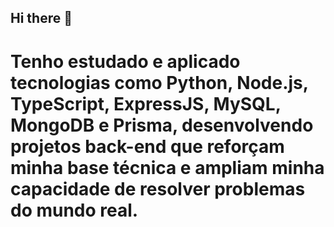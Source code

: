 ## Hi there 👋

# Tenho estudado e aplicado tecnologias como Python, Node.js, TypeScript, ExpressJS, MySQL, MongoDB e Prisma, desenvolvendo projetos back-end que reforçam minha base técnica e ampliam minha capacidade de resolver problemas do mundo real.
<!--
**yaram-dev/yaram-dev** is a ✨ _special_ ✨ repository because its `README.md` (this file) appears on your GitHub profile.

Here are some ideas to get you started:

- 🔭 I’m currently working on ...
- 🌱 I’m currently learning ...
- 👯 I’m looking to collaborate on ...
- 🤔 I’m looking for help with ...
- 💬 Ask me about ...
- 📫 How to reach me: ...
- 😄 Pronouns: ...
- ⚡ Fun fact: ...
-->
